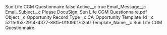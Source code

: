 <?xml version="1.0" encoding="UTF-8"?>
<CustomMetadata xmlns="http://soap.sforce.com/2006/04/metadata" xmlns:xsi="http://www.w3.org/2001/XMLSchema-instance" xmlns:xsd="http://www.w3.org/2001/XMLSchema">
    <label>Sun Life CGM Questionnaire</label>
    <protected>false</protected>
    <values>
        <field>Active__c</field>
        <value xsi:type="xsd:boolean">true</value>
    </values>
    <values>
        <field>Email_Message__c</field>
        <value xsi:nil="true"/>
    </values>
    <values>
        <field>Email_Subject__c</field>
        <value xsi:type="xsd:string">Please DocuSign: Sun Life CGM Questionnaire.pdf</value>
    </values>
    <values>
        <field>Object__c</field>
        <value xsi:type="xsd:string">Opportunity</value>
    </values>
    <values>
        <field>Record_Type__c</field>
        <value xsi:type="xsd:string">CA_Opportunity</value>
    </values>
    <values>
        <field>Template_Id__c</field>
        <value xsi:type="xsd:string">521fefb3-2914-4377-88f5-01f09bf7c2a0</value>
    </values>
    <values>
        <field>Template_Name__c</field>
        <value xsi:type="xsd:string">Sun Life CGM Questionnaire</value>
    </values>
</CustomMetadata>
